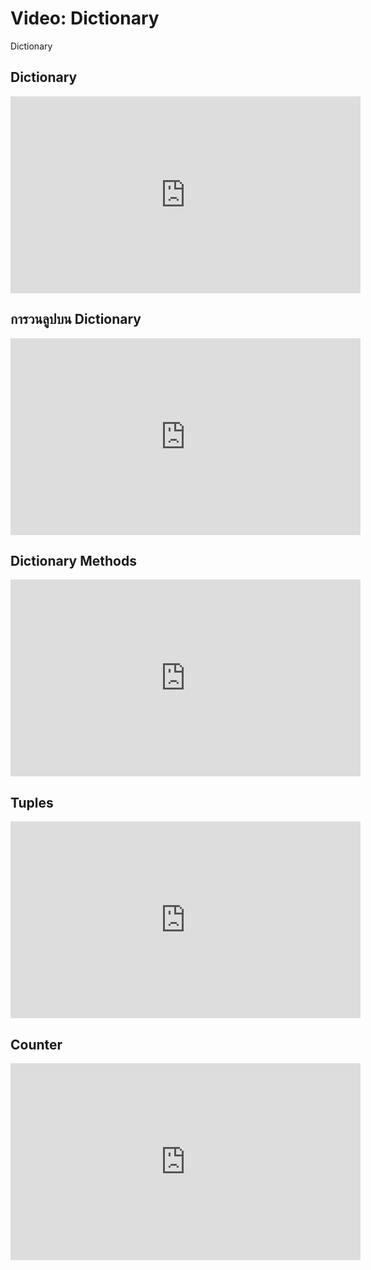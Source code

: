 # Video: Dictionary
Dictionary


## Dictionary
<iframe width="560" height="315" src="https://www.youtube.com/embed/E7DQaHDmSXs" title="YouTube video player" frameborder="0" allow="accelerometer; autoplay; clipboard-write; encrypted-media; gyroscope; picture-in-picture" allowfullscreen></iframe>

## การวนลูปบน Dictionary
<iframe width="560" height="315" src="https://www.youtube.com/embed/MBdRDNTIQbY" title="YouTube video player" frameborder="0" allow="accelerometer; autoplay; clipboard-write; encrypted-media; gyroscope; picture-in-picture" allowfullscreen></iframe>

## Dictionary Methods
<iframe width="560" height="315" src="https://www.youtube.com/embed/FobPcPbWfcc" title="YouTube video player" frameborder="0" allow="accelerometer; autoplay; clipboard-write; encrypted-media; gyroscope; picture-in-picture" allowfullscreen></iframe>

## Tuples
<iframe width="560" height="315" src="https://www.youtube.com/embed/CxRoXBWgE2s" title="YouTube video player" frameborder="0" allow="accelerometer; autoplay; clipboard-write; encrypted-media; gyroscope; picture-in-picture" allowfullscreen></iframe>

## Counter
<iframe width="560" height="315" src="https://www.youtube.com/embed/jhgeai82yw0" title="YouTube video player" frameborder="0" allow="accelerometer; autoplay; clipboard-write; encrypted-media; gyroscope; picture-in-picture" allowfullscreen></iframe>